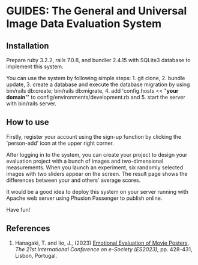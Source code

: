 # GUIDES: The General and Universal Image Data Evaluation System

## Installation
Prepare ruby 3.2.2, rails 7.0.8, and bundler 2.4.15 with SQLite3 database to implement this system.

You can use the system by following simple steps: 1. git clone, 2. bundle update, 3. create a database and execute the database migration by using bin/rails db:create; bin/rails db:migrate, 4. add 'config.hosts << "__your domain__"' to config/environments/development.rb and 5. start the server with bin/rails server.

## How to use
Firstly, register your account using the sign-up function by clicking the 'person-add' icon at the upper right corner.

After logging in to the system, you can create your project to design your evaluation project with a bunch of images and two-dimensional measurements.
When you launch an experiment, six randomly selected images with two sliders appear on the screen.
The result page shows the differences between your and others' average scores.

It would be a good idea to deploy this system on your server running with Apache web server using Phusion Passenger to publish online.

Have fun!

## References
1. Hanagaki, T. and Iio, J., (2023) [Emotional Evaluation of Movie Posters](https://www.esociety-conf.org/wp-content/uploads/2023/03/2_ES2023_S_046_Hanagaki.pdf), *The 21st International Conference on e-Society (ES2023),* pp. 428-431, Lisbon, Portugal.
